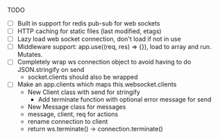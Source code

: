 TODO

* [ ] Built in support for redis pub-sub for web sockets
* [ ] HTTP caching for static files (last modified, etags)
* [ ] Lazy load web socket connection, don't load if not in use
* [ ] Middleware support: app.use((req, res) => {}), load to array and run. Mutates.
* [ ] Completely wrap ws connection object to avoid having to do JSON.stringify on send
  - socket.clients should also be wrapped
* [ ] Make an app.clients which maps this.websocket.clients
  - New Client class with send for stringify
    - Add terminate function with optional error message for send
  - New Message class for messages
  - message, client, req for actions
  - rename connection to client
  - return ws.terminate() -> connection.terminate()